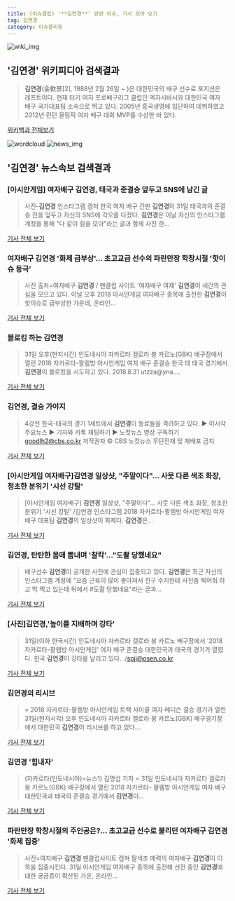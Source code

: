 ```yaml
---
title: (이슈클립) '**김연경**' 관련 이슈, 기사 모아 보기
tag: 김연경
category: 이슈클리핑
---
```

![wiki_img](https://user-images.githubusercontent.com/42597476/44503234-41136a80-a6d0-11e8-9071-6fc6418eafe4.png)
## **'**김연경**'** 위키피디아 검색결과
>**김연경**(金軟景[2], 1988년 2월 26일 ~ )은 대한민국의 배구 선수로 포지션은 레프트이다. 현재 터키 여자 프로배구리그 클럽인 엑자시바시와 대한민국 여자 배구 국가대표팀 소속으로 뛰고 있다. 2005년 흥국생명에 입단하여 데뷔하였고 2012년 런던 올림픽 여자 배구 대회 MVP를 수상한 바 있다.

<a href="https://ko.wikipedia.org/wiki/김연경" target="_blank">위키백과 전체보기</a>

![wordcloud](https://s3.ap-northeast-2.amazonaws.com/lyrics101-wordcloud/2018-08-31-1535714154.png)
![news_img](https://user-images.githubusercontent.com/42597476/44507050-1206f400-a6e4-11e8-8d98-7ffbfebb353f.png)
## **'**김연경**'** 뉴스속보 검색결과
### [아시안게임] 여자배구 **김연경**, 태국과 준결승 앞두고 SNS에 남긴 글

>사진-**김연경** 인스타그램 캡처 한국 여자 배구 간판 **김연경**이 31일 태국과의 준결승 전을 앞두고 자신의 SNS에 각오를 다졌다. **김연경**은 이날 자신의 인스타그램 계정을 통해 "다 같이 힘을 모아"라는 글과 함께 사진 한...

<a href="http://news20.busan.com/controller/newsController.jsp?newsId=20180831000211" target="_blank">기사 전체 보기</a>

### 여자배구 **김연경** '화제 급부상'... 초고교급 선수의 파란만장 학창시절 '핫이슈 등극'

>사진 출처=여자배구 **김연경** / 팬클럽 사이트 '여자배구 여제' **김연경**이 세간의 관심을 모으고 있다. 이날 오후 2018 아시안게임 여자배구 종목에 출전한 **김연경**이 핫이슈로 급부상한 가운데, 온라인...

<a href="http://www.siminilbo.co.kr/news/articleView.html?idxno=577986" target="_blank">기사 전체 보기</a>

### 블로킹 하는 **김연경**

>31일 오후(현지시간) 인도네시아 자카르타 겔로라 붕 카르노(GBK) 배구장에서 열린 2018 자카르타-팔렘방 아시안게임 여자 배구 준결승 한국 대 태국 경기에서 **김연경**이 블로킹을 시도하고 있다. 2018.8.31 utzza@yna....

<a href="http://app.yonhapnews.co.kr/YNA/Basic/SNS/r.aspx?c=PYH20180831232600013&did=1196m" target="_blank">기사 전체 보기</a>

### **김연경**, 결승 가야지

>4강전 한국-태국의 경기 1세트에서 **김연경**이 동료들을 격려하고 있다. ▶ 이시각 주요뉴스 ▶ 기자와 카톡 채팅하기 ▶ 노컷뉴스 영상 구독하기 goodlh2@cbs.co.kr 저작권자 © CBS 노컷뉴스 무단전재 및 재배포 금지

<a href="http://www.nocutnews.co.kr/news/5025073" target="_blank">기사 전체 보기</a>

### [아시안게임 여자배구]**김연경** 일상샷, "주말이다"… 사뭇 다른 색조 화장, 청초한 분위기 '시선 강탈'

>[아시안게임 여자배구] **김연경** 일상샷, "주말이다"… 사뭇 다른 색조 화장, 청초한 분위기 '시선 강탈' /김연경 인스타그램  2018 자카르타-팔렘방 아시안게임 여자배구 대표팀 **김연경**의 일상샷이 화제다.   **김연경**은...

<a href="http://www.kyeongin.com/main/view.php?key=20180831001939204" target="_blank">기사 전체 보기</a>

### **김연경**, 탄탄한 몸매 뽐내며 '찰칵'..."도촬 당했네요"

>배구선수 **김연경**이 공개한 사진에 관심이 집중되고 있다. **김연경**은 최근 자신의 인스타그램 계정에 "요즘 근육이 많이 좋아져서 친구 수지한테 사진좀 찍어줘 하고 막 찍고 있는데 뒤에서 #도촬 당했네요"라는 글과...

<a href="http://daily.hankooki.com/lpage/entv/201808/dh20180831194805139020.htm" target="_blank">기사 전체 보기</a>

### [사진]**김연경**,'높이를 지배하며 강타'

>31일(이하 한국시간) 인도네시아 자카르타 갤로라 붕 카르노 배구장에서 '2018 자카르타-팔렘방 아시안게임' 여자 배구 준결승 대한민국과 태국의 경기가 열렸다. 한국 **김연경**이 강타를 날리고 있다. ./spjj@osen.co.kr

<a href="http://www.osen.co.kr/article/G1110979460" target="_blank">기사 전체 보기</a>

### **김연경**의 리시브

>= 2018 자카르타-팔렘방 아시안게임 트랙 사이클 여자 메디슨 결승 경기가 열린 31일(현지시각) 오후 인도네시아 자카르타 겔로라 붕 카르노(GBK) 배구경기장에서 대한민국 **김연경**이 리시브를 하고 있다....

<a href="http://www.newsis.com/view/?id=NISI20180831_0014422608" target="_blank">기사 전체 보기</a>

### **김연경** '힘내자'

>(자카르타(인도네시아)=뉴스1) 김명섭 기자 = 31일 인도네시아 자카르타 겔로라 붕 카르노(GBK) 배구장에서 열린 2018 자카르타- 팔렘방 아시안게임 여자 배구 대한민국과 태국의 준결승 경기에서 **김연경**이...

<a href="http://news1.kr/photos/view/?3280118" target="_blank">기사 전체 보기</a>

### 파란만장 학창시절의 주인공은?... 초고교급 선수로 불리던 여자배구 **김연경** '화제 집중'

>사진=여자배구 **김연경** 팬클럽사이트 캡쳐 팔색조 매력의 여자배구 **김연경**이 이목을 집중시킨다. 31일 아시안게임 여자배구 종목에 출전해 선전 중인 **김연경**에 대한 궁금증이 확산된 가운, 온라인...

<a href="http://www.kns.tv/news/articleView.html?idxno=465158" target="_blank">기사 전체 보기</a>


